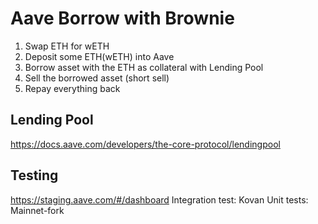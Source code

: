 # Aave Borrow with Brownie

1. Swap ETH for wETH
1. Deposit some ETH(wETH) into Aave
1. Borrow asset with the ETH as collateral with Lending Pool
1. Sell the borrowed asset (short sell)
1. Repay everything back

## Lending Pool

https://docs.aave.com/developers/the-core-protocol/lendingpool

## Testing

https://staging.aave.com/#/dashboard
Integration test: Kovan
Unit tests: Mainnet-fork

